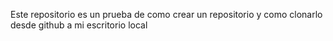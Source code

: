 Este repositorio es un prueba de como crear un repositorio y como clonarlo desde github a mi escritorio local
